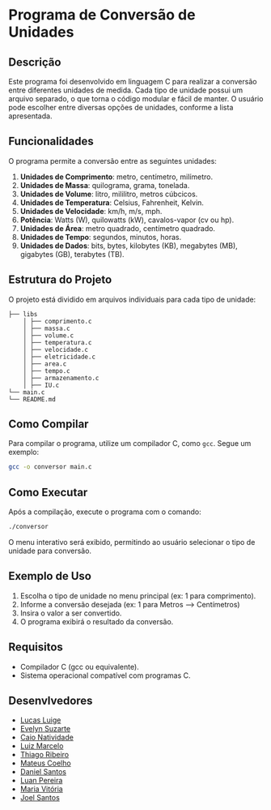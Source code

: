﻿# Programa de Conversão de Unidades

## Descrição
Este programa foi desenvolvido em linguagem C para realizar a conversão entre diferentes unidades de medida. Cada tipo de unidade possui um arquivo separado, o que torna o código modular e fácil de manter. O usuário pode escolher entre diversas opções de unidades, conforme a lista apresentada.

## Funcionalidades
O programa permite a conversão entre as seguintes unidades:

1. **Unidades de Comprimento**: metro, centímetro, milímetro.
2. **Unidades de Massa**: quilograma, grama, tonelada.
3. **Unidades de Volume**: litro, mililitro, metros cúbcicos.
4. **Unidades de Temperatura**: Celsius, Fahrenheit, Kelvin.
5. **Unidades de Velocidade**: km/h, m/s, mph.
6. **Potência**: Watts (W), quilowatts (kW), cavalos-vapor (cv ou hp).
7. **Unidades de Área**: metro quadrado, centímetro quadrado.
8. **Unidades de Tempo**: segundos, minutos, horas.
9. **Unidades de Dados**: bits, bytes, kilobytes (KB), megabytes (MB), gigabytes (GB), terabytes (TB).

## Estrutura do Projeto
O projeto está dividido em arquivos individuais para cada tipo de unidade:

    ├── libs
        │ ├── comprimento.c
        │ ├── massa.c
        │ ├── volume.c
        │ ├── temperatura.c
        │ ├── velocidade.c
        │ ├── eletricidade.c
        │ ├── area.c
        │ ├── tempo.c
        │ ├── armazenamento.c
        │ ├── IU.c
    └── main.c
    └── README.md

## Como Compilar
Para compilar o programa, utilize um compilador C, como `gcc`. Segue um exemplo:

```bash
gcc -o conversor main.c
```

## Como Executar
Após a compilação, execute o programa com o comando:

```bash
./conversor
```

O menu interativo será exibido, permitindo ao usuário selecionar o tipo de unidade para conversão.

## Exemplo de Uso
1. Escolha o tipo de unidade no menu principal (ex: 1 para comprimento).
2. Informe a conversão desejada (ex: 1 para Metros --> Centímetros)
3. Insira o valor a ser convertido.
4. O programa exibirá o resultado da conversão.

## Requisitos
- Compilador C (gcc ou equivalente).
- Sistema operacional compatível com programas C.

## Desenvlvedores
- [Lucas Luige](https://github.com/lluigecm)
- [Evelyn Suzarte](https://github.com/Evelynsuzarte)
- [Caio Natividade](https://github.com/CaioNatividade)
- [Luiz Marcelo](https://github.com/devluinix)
- [Thiago Ribeiro](https://github.com/devthiagoribeiro)
- [Mateus Coelho](https://github.com/mateuscoelhw)
- [Daniel Santos](https://github.com/DanielSantos08)
- [Luan Pereira](https://github.com/naulcs)
- [Maria Vitória](https://github.com/MaryVickk)
- [Joel Santos](https://github.com/JoelSantos-JS)
